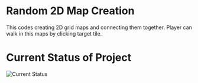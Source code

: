 # Random 2D Map Creation
 This codes creating 2D grid maps and connecting them together. Player can walk in this maps by clicking target tile.
# Current Status of Project
![Current Status](https://github.com/X4R5/RandomMap/assets/91875972/ca69e86e-10f9-40ba-bf24-ff7ea8bb4a11)
